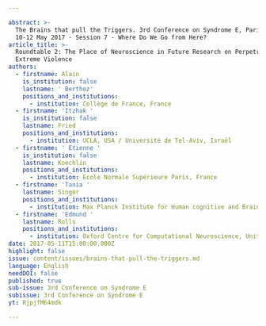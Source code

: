 ```yaml
---

abstract: >-
  The Brains that pull the Triggers. 3rd Conference on Syndrome E, Paris IAS,
  10-12 May 2017 - Session 7 - Where Do We Go from Here?
article_title: >-
  Roundtable 2: The Place of Neuroscience in Future Research on Perpetrators of
  Extreme Violence
authors:
  - firstname: Alain
    is_institution: false
    lastname: ' Berthoz'
    positions_and_institutions:
      - institution: Collège de France, France
  - firstname: 'Itzhak '
    is_institution: false
    lastname: Fried
    positions_and_institutions:
      - institution: UCLA, USA / Université de Tel-Aviv, Israël
  - firstname: ' Etienne '
    is_institution: false
    lastname: Koechlin
    positions_and_institutions:
      - institution: Ecole Normale Supérieure Paris, France
  - firstname: 'Tania '
    lastname: Singer
    positions_and_institutions:
      - institution: Max Planck Institute for Human cognitive and Brain Sciences, Germany
  - firstname: 'Edmund '
    lastname: Rolls
    positions_and_institutions:
      - institution: Oxford Centre for Computational Neuroscience, United Kingdom
date: 2017-05-11T15:00:00.000Z
highlight: false
issue: content/issues/brains-that-pull-the-triggers.md
language: English
needDOI: false
published: true
sub-issue: 3rd Conference on Syndrome E
subissue: 3rd Conference on Syndrome E
yt: RjpjfM64mdk

---
```



<Youtube yt="RjpjfM64mdk" caption="Roundtable 2: The Place of Neuroscience in Future Research on Perpetrators of Extreme Violence"></Youtube>